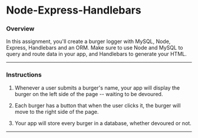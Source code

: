 # Node-Express-Handlebars


### Overview

In this assignment, you'll create a burger logger with MySQL, Node, Express, Handlebars and an ORM. Make sure to use Node and MySQL to query and route data in your app, and Handlebars to generate your HTML.

- - -
### Instructions

1. Whenever a user submits a burger's name, your app will display the burger on the left side of the page -- waiting to be devoured.

2. Each burger has a button that when the user clicks it, the burger will move to the right side of the page.

3. Your app will store every burger in a database, whether devoured or not.

- - -
